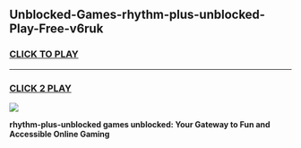
## Unblocked-Games-rhythm-plus-unblocked-Play-Free-v6ruk
<h3>
<a href="https://premium76.site?title=rhythm-plus-unblocked&ref=10A">CLICK TO PLAY</a></h3>
<hr>

<h3>
<a href="https://premium76.site?title=rhythm-plus-unblocked&ref=10A">CLICK 2 PLAY</a>
  
</h3>

<a href="https://premium76.site?title=rhythm-plus-unblocked&ref=10A"><img src="https://clearcache.store/games.png"></a>


**rhythm-plus-unblocked games unblocked: Your Gateway to Fun and Accessible Online Gaming**
